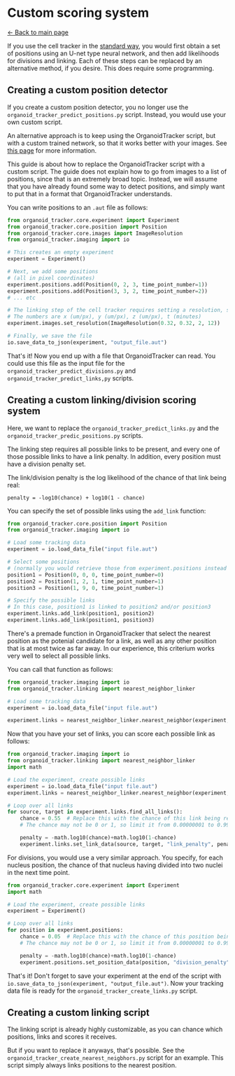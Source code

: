 # Custom scoring system
[← Back to main page](index.md)

If you use the cell tracker in the [standard way](AUTOMATIC_TRACKING.md), you would first obtain a set of positions using an U-net type neural network, and then add likelihoods for divisions and linking. Each of these steps can be replaced by an alternative method, if you desire. This does require some programming.

## Creating a custom position detector
If you create a custom position detector, you no longer use the `organoid_tracker_predict_positions.py` script. Instead, you would use your own custom script.

An alternative approach is to keep using the OrganoidTracker script, but with a custom trained network, so that it works better with your images. See [this page](TRAINING_THE_NETWORK.md) for more information.

This guide is about how to replace the OrganoidTracker script with a custom script. The guide does not explain how to go from images to a list of positions, since that is an extremely broad topic. Instead, we will assume that you have already found some way to detect positions, and simply want to put that in a format that OrganoidTracker understands.

You can write positions to an `.aut` file as follows:

```python
from organoid_tracker.core.experiment import Experiment
from organoid_tracker.core.position import Position
from organoid_tracker.core.images import ImageResolution
from organoid_tracker.imaging import io

# This creates an empty experiment
experiment = Experiment()

# Next, we add some positions
# (all in pixel coordinates)
experiment.positions.add(Position(0, 2, 3, time_point_number=1))
experiment.positions.add(Position(3, 3, 2, time_point_number=2))
# ... etc

# The linking step of the cell tracker requires setting a resolution, so we can set that too
# The numbers are x (um/px), y (um/px), z (um/px), t (minutes)
experiment.images.set_resolution(ImageResolution(0.32, 0.32, 2, 12))

# Finally, we save the file
io.save_data_to_json(experiment, "output_file.aut")
```

That's it! Now you end up with a file that OrganoidTracker can read. You could use this file as the input file for the `organoid_tracker_predict_divisions.py` and `organoid_tracker_predict_links,py` scripts.


## Creating a custom linking/division scoring system
Here, we want to replace the `organoid_tracker_predict_links.py` and the `organoid_tracker_predic_positions.py` scripts.

The linking step requires all possible links to be present, and every one of those possible links to have a link penalty. In addition, every position must have a division penalty set.

The link/division penalty is the log likelihood of the chance of that link being real:

```
penalty = -log10(chance) + log10(1 - chance)
```

You can specify the set of possible links using the `add_link` function:

```python
from organoid_tracker.core.position import Position
from organoid_tracker.imaging import io

# Load some tracking data
experiment = io.load_data_file("input file.aut")

# Select some positions
# (normally you would retrieve those from experiment.positions instead of hardcoding)
position1 = Position(0, 0, 0, time_point_number=0)
position2 = Position(1, 2, 1, time_point_number=1)
position3 = Position(1, 9, 0, time_point_number=1)

# Specify the possible links
# In this case, position1 is linked to position2 and/or position3
experiment.links.add_link(position1, position2)
experiment.links.add_link(position1, position3)
```

There's a premade function in OrganoidTracker that select the nearest position as the potenial candidate for a link, as well as any other position that is at most twice as far away. In our experience, this criterium works very well to select all possible links.

You can call that function as follows:

```python
from organoid_tracker.imaging import io
from organoid_tracker.linking import nearest_neighbor_linker

# Load some tracking data
experiment = io.load_data_file("input file.aut")

experiment.links = nearest_neighbor_linker.nearest_neighbor(experiment, tolerance=2)
```

Now that you have your set of links, you can score each possible link as follows:

```python
from organoid_tracker.imaging import io
from organoid_tracker.linking import nearest_neighbor_linker
import math

# Load the experiment, create possible links
experiment = io.load_data_file("input file.aut")
experiment.links = nearest_neighbor_linker.nearest_neighbor(experiment, tolerance=2)

# Loop over all links
for source, target in experiment.links.find_all_links():
    chance = 0.55  # Replace this with the chance of this link being real
    # The chance may not be 0 or 1, so limit it from 0.00000001 to 0.99999999

    penalty = -math.log10(chance)+math.log10(1-chance)
    experiment.links.set_link_data(source, target, "link_penalty", penalty)
```

For divisions, you would use a very similar approach. You specify, for each nucleus position, the chance of that nucleus having divided into two nuclei in the next time point.

```python
from organoid_tracker.core.experiment import Experiment
import math

# Load the experiment, create possible links
experiment = Experiment()

# Loop over all links
for position in experiment.positions:
    chance = 0.05  # Replace this with the chance of this position being a cell that divides
    # The chance may not be 0 or 1, so limit it from 0.00000001 to 0.99999999

    penalty = -math.log10(chance)+math.log10(1-chance)
    experiment.positions.set_position_data(position, "division_penalty", penalty)
```

That's it! Don't forget to save your experiment at the end of the script with `io.save_data_to_json(experiment, "output_file.aut")`. Now your tracking data file is ready for the `organoid_tracker_create_links.py` script.

## Creating a custom linking script
The linking script is already highly customizable, as you can chance which positions, links and scores it receives.

But if you want to replace it anyways, that's possible. See the `organoid_tracker_create_nearest_neigbhors.py` script for an example. This script simply always links positions to the nearest position.
